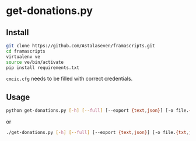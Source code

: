 get-donations.py
================

Install
-------

```bash
git clone https://github.com/Astalaseven/framascripts.git
cd framascripts
virtualenv ve
source ve/bin/activate
pip install requirements.txt
```

`cmcic.cfg` needs to be filled with correct credentials.

Usage
-----

```bash
python get-donations.py [-h] [--full] [--export {text,json}] [-o file.{txt,json}]
```

or

```bash
./get-donations.py [-h] [--full] [--export {text,json}] [-o file.{txt,json}]
```
